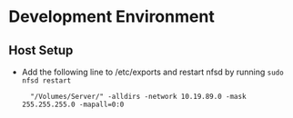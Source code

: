 # Development Environment

## Host Setup
* Add the following line to /etc/exports and restart nfsd by running `sudo nfsd restart`

        "/Volumes/Server/" -alldirs -network 10.19.89.0 -mask 255.255.255.0 -mapall=0:0

